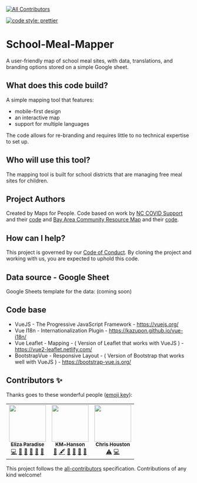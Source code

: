 <!-- ALL-CONTRIBUTORS-BADGE:START - Do not remove or modify this section -->
[![All Contributors](https://img.shields.io/badge/all_contributors-3-orange.svg?style=flat-square)](#contributors-)
<!-- ALL-CONTRIBUTORS-BADGE:END -->

[![code style: prettier](https://img.shields.io/badge/code_style-prettier-ff69b4.svg?style=flat)](https://github.com/prettier/prettier)

# School-Meal-Mapper

A user-friendly map of school meal sites, with data, translations, and branding options stored on a simple Google sheet.

## What does this code build?

A simple mapping tool that features:

- mobile-first design
- an interactive map
- support for multiple languages

The code allows for re-branding and requires little to no technical expertise to set up.

## Who will use this tool?

The mapping tool is built for school districts that are managing free meal sites for children.

## Project Authors

Created by Maps for People. Code based on work by [NC COVID Support](nccovidsupport.org) and their [code](https://github.com/code-for-chapel-hill/NC-COVID-Support) and [Bay Area Community Resource Map](www.bayareacommunity.org) and their [code](https://github.com/dcl-covid-19/mega-map-dev).

## How can I help?

This project is governed by our [Code of Conduct](https://github.com/codeforamerica/codeofconduct). By cloning the project and working with us, you are expected to uphold this code. 

## Data source - Google Sheet

Google Sheets template for the data: (coming soon)

## Code base

- VueJS - The Progressive JavaScript Framework - https://vuejs.org/
- Vue I18n - Internationalization Plugin - https://kazupon.github.io/vue-i18n/
- Vue Leaflet - Mapping - ( Version of Leaflet that works with VueJS ) - https://vue2-leaflet.netlify.com/
- BootstrapVue - Responsive Layout - ( Version of Bootstrap that works well with VueJS ) - https://bootstrap-vue.js.org/

## Contributors ✨

Thanks goes to these wonderful people ([emoji key](https://allcontributors.org/docs/en/emoji-key)):

<!-- ALL-CONTRIBUTORS-LIST:START - Do not remove or modify this section -->
<!-- prettier-ignore-start -->
<!-- markdownlint-disable -->
<table>
  <tr>
    <td align="center"><a href="https://github.com/eparadise"><img src="https://avatars2.githubusercontent.com/u/43389857?v=4" width="100px;" alt=""/><br /><sub><b>Eliza Paradise</b></sub></a><br /><a href="https://github.com/School-Meal-Mapper/School-Meal-Mapper/commits?author=eparadise" title="Code">💻</a> <a href="#design-eparadise" title="Design">🎨</a> <a href="#question-eparadise" title="Answering Questions">💬</a> <a href="#ideas-eparadise" title="Ideas, Planning, & Feedback">🤔</a> <a href="https://github.com/School-Meal-Mapper/School-Meal-Mapper/pulls?q=is%3Apr+reviewed-by%3Aeparadise" title="Reviewed Pull Requests">👀</a> <a href="https://github.com/School-Meal-Mapper/School-Meal-Mapper/commits?author=eparadise" title="Documentation">📖</a></td>
    <td align="center"><a href="https://github.com/KM-Hanson"><img src="https://avatars2.githubusercontent.com/u/58799043?v=4" width="100px;" alt=""/><br /><sub><b>KM-Hanson</b></sub></a><br /><a href="#business-KM-Hanson" title="Business development">💼</a> <a href="#content-KM-Hanson" title="Content">🖋</a> <a href="https://github.com/School-Meal-Mapper/School-Meal-Mapper/commits?author=KM-Hanson" title="Documentation">📖</a> <a href="#ideas-KM-Hanson" title="Ideas, Planning, & Feedback">🤔</a> <a href="#projectManagement-KM-Hanson" title="Project Management">📆</a> <a href="#question-KM-Hanson" title="Answering Questions">💬</a></td>
    <td align="center"><a href="https://www.vizioz.com"><img src="https://avatars0.githubusercontent.com/u/4398217?v=4" width="100px;" alt=""/><br /><sub><b>Chris Houston</b></sub></a><br /><a href="https://github.com/School-Meal-Mapper/School-Meal-Mapper/commits?author=readingdancer" title="Tests">⚠️</a> <a href="https://github.com/School-Meal-Mapper/School-Meal-Mapper/commits?author=readingdancer" title="Code">💻</a></td>
  </tr>
</table>

<!-- markdownlint-enable -->
<!-- prettier-ignore-end -->
<!-- ALL-CONTRIBUTORS-LIST:END -->

This project follows the [all-contributors](https://github.com/all-contributors/all-contributors) specification. Contributions of any kind welcome!
